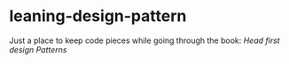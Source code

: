 # leaning-design-pattern

Just a place to keep code pieces while going through the book: *Head first design Patterns* 

